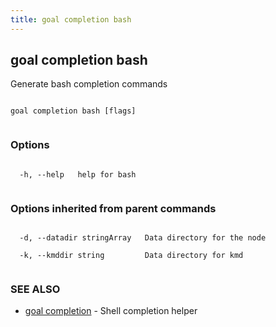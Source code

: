 ```yaml
---
title: goal completion bash
---
```


## goal completion bash



Generate bash completion commands




```

goal completion bash [flags]


```



### Options




```

  -h, --help   help for bash


```



### Options inherited from parent commands




```

  -d, --datadir stringArray   Data directory for the node

  -k, --kmddir string         Data directory for kmd


```



### SEE ALSO



* [goal completion](../../completion/completion/)	 - Shell completion helper



